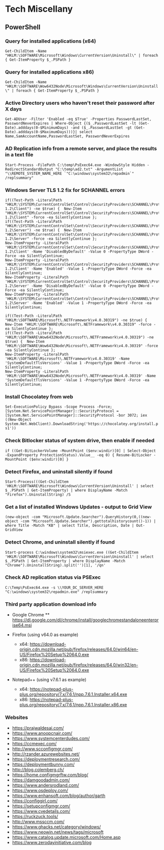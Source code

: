 # Tech Miscellany

## PowerShell
### Query for installed applications (x64)
```Get-ChildItem -Name "HKLM:\SOFTWARE\Microsoft\Windows\CurrentVersion\Uninstall\" | foreach { Get-ItemProperty $_.PSPath }```

### Query for installed applications x86)
```Get-ChildItem -Name "HKLM:\SOFTWARE\Wow6432Node\Microsoft\Windows\CurrentVersion\Uninstall\" | foreach { Get-ItemProperty $_.PSPath }```

### Active Directory users who haven't reset their password after X days
```Get-ADUser -Filter 'Enabled -eq $True' -Properties PasswordLastSet, PasswordNeverExpires | Where-Object {($_.PasswordLastSet -lt (Get-Date).adddays(0-$MinimumDays) -and ($_.PasswordLastSet -gt (Get-Date).adddays(0-$MaximumDays)))}| select Name,SamAccountName,PasswordLastSet, PasswordNeverExpires```

### AD Replication info from a remote server, and place the results in a text file
```Start-Process -FilePath C:\temp\PsExec64.exe -WindowStyle Hidden -RedirectStandardOutput "C:\temp\ad2.txt" -ArgumentList "\\REMOTE_SYSTEM_NAME_HERE `"C:\windows\system32\repadmin`" /replsummary"```

### Windows Server TLS 1.2 fix for SCHANNEL errors
```if((Test-Path -LiteralPath "HKLM:\SYSTEM\CurrentControlSet\Control\SecurityProviders\SCHANNEL\Protocols\TLS 1.2") -ne $true) {  New-Item "HKLM:\SYSTEM\CurrentControlSet\Control\SecurityProviders\SCHANNEL\Protocols\TLS 1.2" -force -ea SilentlyContinue };
if((Test-Path -LiteralPath "HKLM:\SYSTEM\CurrentControlSet\Control\SecurityProviders\SCHANNEL\Protocols\TLS 1.2\Client") -ne $true) {  New-Item "HKLM:\SYSTEM\CurrentControlSet\Control\SecurityProviders\SCHANNEL\Protocols\TLS 1.2\Client" -force -ea SilentlyContinue };
if((Test-Path -LiteralPath "HKLM:\SYSTEM\CurrentControlSet\Control\SecurityProviders\SCHANNEL\Protocols\TLS 1.2\Server") -ne $true) {  New-Item "HKLM:\SYSTEM\CurrentControlSet\Control\SecurityProviders\SCHANNEL\Protocols\TLS 1.2\Server" -force -ea SilentlyContinue };
New-ItemProperty -LiteralPath 'HKLM:\SYSTEM\CurrentControlSet\Control\SecurityProviders\SCHANNEL\Protocols\TLS 1.2\Client' -Name 'DisabledByDefault' -Value 0 -PropertyType DWord -Force -ea SilentlyContinue;
New-ItemProperty -LiteralPath 'HKLM:\SYSTEM\CurrentControlSet\Control\SecurityProviders\SCHANNEL\Protocols\TLS 1.2\Client' -Name 'Enabled' -Value 1 -PropertyType DWord -Force -ea SilentlyContinue;
New-ItemProperty -LiteralPath 'HKLM:\SYSTEM\CurrentControlSet\Control\SecurityProviders\SCHANNEL\Protocols\TLS 1.2\Server' -Name 'DisabledByDefault' -Value 0 -PropertyType DWord -Force -ea SilentlyContinue;
New-ItemProperty -LiteralPath 'HKLM:\SYSTEM\CurrentControlSet\Control\SecurityProviders\SCHANNEL\Protocols\TLS 1.2\Server' -Name 'Enabled' -Value 1 -PropertyType DWord -Force -ea SilentlyContinue;

if((Test-Path -LiteralPath "HKLM:\SOFTWARE\Microsoft\.NETFramework\v4.0.30319") -ne $true) {  New-Item "HKLM:\SOFTWARE\Microsoft\.NETFramework\v4.0.30319" -force -ea SilentlyContinue };
if((Test-Path -LiteralPath "HKLM:\SOFTWARE\Wow6432Node\Microsoft\.NETFramework\v4.0.30319") -ne $true) {  New-Item "HKLM:\SOFTWARE\Wow6432Node\Microsoft\.NETFramework\v4.0.30319" -force -ea SilentlyContinue };
New-ItemProperty -LiteralPath 'HKLM:\SOFTWARE\Microsoft\.NETFramework\v4.0.30319' -Name 'SystemDefaultTlsVersions' -Value 1 -PropertyType DWord -Force -ea SilentlyContinue;
New-ItemProperty -LiteralPath 'HKLM:\SOFTWARE\Wow6432Node\Microsoft\.NETFramework\v4.0.30319' -Name 'SystemDefaultTlsVersions' -Value 1 -PropertyType DWord -Force -ea SilentlyContinue;
```

### Install Chocolatey from web
```Set-ExecutionPolicy Bypass -Scope Process -Force; [System.Net.ServicePointManager]::SecurityProtocol = [System.Net.ServicePointManager]::SecurityProtocol -bor 3072; iex ((New-Object System.Net.WebClient).DownloadString('https://chocolatey.org/install.ps1'))```

### Check Bitlocker status of system drive, then enable if needed
```if ((Get-BitLockerVolume -MountPoint ($env:windir)[0] | Select-Object -ExpandProperty ProtectionStatus).Value__ -eq 0) { Resume-BitLocker -MountPoint ($env:windir)[0] }```

### Detect Firefox, and uninstall silently if found
```Start-Process(((Get-ChildItem 'HKLM:\SOFTWARE\Microsoft\Windows\CurrentVersion\Uninstall' | select $_.PSPath | Get-ItemProperty) | where DisplayName -Match "Firefox").UninstallString) /S```

### Get a list of installed Windows Updates - output to Grid View
```(new-object -com "Microsoft.Update.Searcher").QueryHistory(0,((new-object -com "Microsoft.Update.Searcher").gettotalhistorycount()-1)) | where Title -Match "KB" | select Title, Description, Date | Out-GridView```

### Detect Chrome, and uninstall silently if found
```Start-process C:\windows\system32\msiexec.exe ((Get-ChildItem 'HKLM:\SOFTWARE\Microsoft\Windows\CurrentVersion\Uninstall' | select $_.PSPath | Get-ItemProperty | where DisplayName -Match "Chrome").UninstallString).split('')[1], '/qn'```

### Check AD replication status via PSExec
```C:\Temp\PsExec64.exe -s \\YOUR_DC_SERVER_HERE "C:\windows\system32\repadmin.exe" /replsummary```

### Third party application download info
* Google Chrome
** https://dl.google.com/dl/chrome/install/googlechromestandaloneenterprise64.msi 

* Firefox (using v64.0 as example)
  * x64: https://download-origin.cdn.mozilla.net/pub/firefox/releases/64.0/win64/en-US/Firefox%20Setup%2064.0.exe
  * x86: https://download-origin.cdn.mozilla.net/pub/firefox/releases/64.0/win32/en-US/Firefox%20Setup%2064.0.exe 

* Notepad++ (using v7.6.1 as example)
  * x64: https://notepad-plus-plus.org/repository/7.x/7.6.1/npp.7.6.1.Installer.x64.exe
  * x86: https://notepad-plus-plus.org/repository/7.x/7.6.1/npp.7.6.1.Installer.x86.exe

### Websites
* https://prajwaldesai.com/
* https://www.anoopcnair.com/
* https://www.systemcenterdudes.com/
* https://ccmexec.com/
* http://www.scconfigmgr.com/
* http://rzander.azurewebsites.net/
* https://deploymentresearch.com/
* https://deploymentbunny.com/
* http://blog.colemberg.ch/
* https://home.configmgrftw.com/blog/
* https://damgoodadmin.com/
* https://www.andersrodland.com/
* https://www.osdeploy.com/
* https://www.enhansoft.com/blog/author/garth
* https://configgirl.com/
* https://setupconfigmgr.com/
* https://www.cvedetails.com/
* https://ruckzuck.tools/
* http://www.mssccm.com/
* https://www.ghacks.net/category/windows/
* https://www.neowin.net/news/tags/microsoft
* https://www.catalog.update.microsoft.com/Home.asp
* https://www.zerodayinitiative.com/blog
